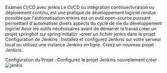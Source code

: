 Examen CI/CD avec jenkis
Le CI/CD ou intégration continue/livraison ou déploiement continu, est une pratique de développement logiciel rendue possible par l'automatisation.enkins est un outil open-source puissant permettant d'automatiser divers aspects du cycle de vie du développement logiciel
Avoir les outils nécésssaires avant de démarrer le travail
créer un projet springbot sur spring initializr
-creer un fichier jenkis dans le projet
Configuration de Jenkins : Installez et configurez Jenkins sur votre serveur local ou utilisez une instance Jenkins en ligne. Créez un nouveau projet Jenkins.

Configuration du Projet : Configurez le projet Jenkins nouvellement créer
![jenkis](https://github.com/Khady19/jenkis/assets/95935640/66adfc59-008d-48fe-ac15-6a266b6e073a)
